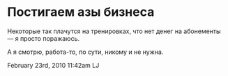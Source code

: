 # Постигаем азы бизнеса

Некоторые так плачутся на тренировках, что нет денег на абонементы — я
просто поражаюсь.

А я смотрю, работа-то, по сути, никому и не нужна.

<span id="timestamp"> February 23rd, 2010 11:42am </span> <span
class="tag">LJ</span>
